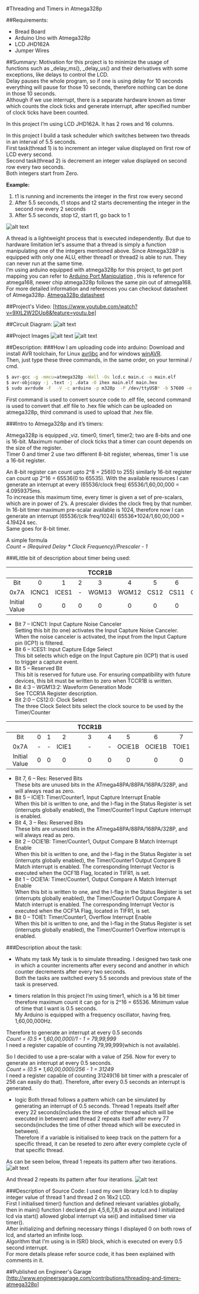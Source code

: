 #Threading and Timers in Atmega328p

##Requirements:
* Bread Board
* Arduino Uno with Atmega328p
* LCD JHD162A
* Jumper Wires


##Summary:
Motivation for this project is to minimize the usage of functions such as _delay_ms(), _delay_us() and their derivatives with some exceptions, like delays to control the LCD.<br>
Delay pauses the whole program, so if one is using delay for 10 seconds everything will pause for those 10 seconds, therefore nothing can be done in those 10 seconds.<br>
Although if we use interrupt, there is a separate hardware known as timer which counts the clock ticks and generate interrupt, after specified number of clock ticks have been counted.

In this project I’m using LCD JHD162A. It has 2 rows and 16 columns.

In this project I build a task scheduler which switches between two threads in an interval of 5.5 seconds.<br>
First task(thread 1) is to increment an integer value displayed on first row of LCD every second.<br>
Second task(thread 2) is decrement an integer value displayed on second row every two seconds.<br>
Both integers start from Zero.

**Example:**<br>
1. t1 is running and increments the integer in the first row every second<br>
2. After 5.5 seconds, t1 stops and t2 starts decrementing the integer in the second row every 2 seconds<br>
3. After 5.5 seconds, stop t2, start t1, go back to 1<br>

![alt text][timming diagram]

A thread is a lightweight process that is executed independently. But due to hardware limitation let's assume that a thread is simply a function manipulating one of the integers mentioned above. Since Atmega328P is equipped with only one ALU, either thread1 or thread2 is able to run. They can never run at the same time.<br>
I’m using arduino equipped with atmega328p for this project, to get port mapping you can refer to [Arduino Port Manipulation] , this is reference for atmega168, newer chip atmega328p follows the same pin out of atmega168.<br>
For more detailed information and references you can checkout datasheet of Atmega328p.
[Atmega328p datasheet]



##Project's Video:
[https://www.youtube.com/watch?v=9XtL2W2DUp8&feature=youtu.be]

##Circuit Diagram:
![alt text][circuit diagram]


##Project Images
![alt text][Image_1]
![alt text][Image_2]



##Description:
###How I am uploading code into arduino:
Download and install AVR toolchain, for Linux [avr­libc] and for windows [winAVR].<br>
Then, just type these three commands, in the same order, on your terminal / cmd.

```sh
$ avr-gcc -g -mmcu=atmega328p -Wall -Os lcd.c main.c -o main.elf
$ avr-objcopy -j .text -j .data -O ihex main.elf main.hex
$ sudo avrdude -F  -V -c arduino -p m328p  -P /dev/ttyUSB* -b 57600 -e -U flash:w:main.hex
```

First command is used to convert source code to .elf file, second command is used to convert that .elf file to .hex file which can be uploaded on atmega328p, third command is used to upload that .hex file.

###Intro to Atmega328p and it’s timers:

Atmega328p is equipped ,viz. timer0, timer1, timer2; two are 8-bits and one is 16-bit. Maximum number of clock ticks that a timer can count depends on the size of the register.<br>
Timer 0 and timer 2 use two different 8-bit register, whereas, timer 1 is use a 16-bit register.

An 8-bit register can count upto 2^8 = 256(0 to 255) similarly 16-bit register can count up 2^16 = 65536(0 to 65535). With the available resources I can generate an interrupt at every  (65536/clock freq) 65536/1,60,00,000 = 4.0959375ms.<br>
To increase this maximum time, every timer is given a set of pre-scalars, which are in power of 2’s. A prescaler divides the clock freq by that number. In 16-bit timer maximum pre-scalar available is 1024, therefore now I can generate an interrupt (65536/(clk freq/1024))  65536*1024/1,60,00,000 = 4.19424 sec.<br>
Same goes for 8-bit timer.

A simple formula<br>
*Count = (Required Delay * Clock Frequency)/Prescaler - 1*


###Little bit of description about timer being used:

|            |     |      |      |    TCCR1B    |      |       |       |       |
|:----------------:|:----:|:----:|:-----:|:----:|:----:|:-----:|:-----:|:-----:|
| Bit              |   0  |   1  |   2   |   3  |   4  |   5   |   6   |   7   |
| 0x7A             |ICNC1 |ICES1 |   -   |WGM13 |WGM12 | CS12  | CS11  | CS10  |
| Initial Value    |   0  |   0  |   0   |   0  |   0  |   0   |   0   |   0   |

* Bit 7 – ICNC1: Input Capture Noise Canceler<br>
Setting this bit (to one) activates the Input Capture Noise Canceler. When the noise canceler is activated, the input from the Input Capture pin (ICP1) is filtered.<br>
* Bit 6 – ICES1: Input Capture Edge Select<br>
This bit selects which edge on the Input Capture pin (ICP1) that is used to trigger a capture event.<br>
* Bit 5 – Reserved Bit<br>
This bit is reserved for future use. For ensuring compatibility with future devices, this bit must be written to zero when TCCR1B is written.<br>
* Bit 4:3 – WGM13:2: Waveform Generation Mode<br>
See TCCR1A Register description.<br>
* Bit 2:0 – CS12:0: Clock Select<br>
The three Clock Select bits select the clock source to be used by the Timer/Counter<br>




|            |     |      |      |    TCCR1B    |      |       |       |       |
|:----------------:|:----:|:----:|:-----:|:----:|:----:|:-----:|:-----:|:-----:|
| Bit              |   0  |   1  |   2   |   3  |   4  |   5   |   6   |   7   |
| 0x7A             |   -  |   -  | ICIE1 |   -  |   -  |OCIE1B |OCIE1B | TOIE1 |
| Initial Value    |   0  |   0  |   0   |   0  |   0  |   0   |   0   |   0   |

* Bit 7, 6 – Res: Reserved Bits<br>
These bits are unused bits in the ATmega48PA/88PA/168PA/328P, and will always read as zero.<br>
* Bit 5 – ICIE1: Timer/Counter1, Input Capture Interrupt Enable<br>
When this bit is written to one, and the I-flag in the Status Register is set (interrupts globally enabled), the Timer/Counter1 Input Capture interrupt is enabled.<br>
* Bit 4, 3 – Res: Reserved Bits<br>
These bits are unused bits in the ATmega48PA/88PA/168PA/328P, and will always read as zero.<br>
* Bit 2 – OCIE1B: Timer/Counter1, Output Compare B Match Interrupt Enable<br>
When this bit is written to one, and the I-flag in the Status Register is set (interrupts globally enabled), the Timer/Counter1 Output Compare B Match interrupt is enabled. The corresponding Interrupt Vector is executed when the OCF1B Flag, located in TIFR1, is set.<br>
* Bit 1 – OCIE1A: Timer/Counter1, Output Compare A Match Interrupt Enable<br>
When this bit is written to one, and the I-flag in the Status Register is set (interrupts globally enabled), the Timer/Counter1 Output Compare A Match interrupt is enabled. The corresponding Interrupt Vector is executed when the OCF1A Flag, located in TIFR1, is set.<br>
* Bit 0 – TOIE1: Timer/Counter1, Overflow Interrupt Enable<br>
When this bit is written to one, and the I-flag in the Status Register is set (interrupts globally enabled), the Timer/Counter1 Overflow interrupt is enabled.<br>




###Description about the task:
* Whats my task
My task is to simulate threading. I designed two task one in which a counter increments after every second and another in which counter decrements after every two seconds.<br>
Both the tasks are switched every 5.5 seconds and previous state of the task is preserved.

* timers relation
In this project I’m using timer1, which is a 16 bit timer therefore maximum count it can go for is 2^16 = 65536. 
Minimum value of time that I want is 0.5 seconds.<br>
My Arduino is equipped with a frequency oscillator, having freq. 1,60,00,000Hz.

Therefore to generate an interrupt at every 0.5 seconds<br>
*Count = (0.5 * 1,60,00,000)/1 - 1 = 79,99,999*<br>
I need a register capable of counting 79,99,999(which is not available).

So I decided to use a pre-scalar with a value of 256. Now for every to generate an interrupt at every 0.5 seconds.<br>
*Count = (0.5 * 1,60,00,000)/256 - 1 = 31249*<br>
I need a register capable of counting 31249(16 bit timer with a prescaler of 256 can easily do that).
Therefore, after every 0.5 seconds an interrupt is generated.

* logic
Both thread follows a pattern which can be simulated by generating an interrupt of 0.5 seconds. Thread 1 repeats itself after every 22 seconds(includes the time of other thread which will be executed in between) and thread 2 repeats itself after every 77 seconds(includes the time of other thread which will be executed in between).<br>
Therefore if a variable is initialised to keep track on the pattern for a specific thread, it can be reseted to zero after every complete cycle of that specific thread.



As can be seen below, thread 1 repeats its pattern after two iterations.
![alt text][pattern for thread1]


And thread 2 repeats its pattern after four iterations.
![alt text][pattern for thread2]




###Description of Source Code:
I used my own library lcd.h to display integer value of thread 1 and thread 2 on 16x2 LCD.<br>
First I initialised timer() function and defined relevant variables globally, then in main() function I declared pin 4,5,6,7,8,9 as output and I initialized lcd via start() allowed global interrupt via sei() and initialised timer via timer().<br>
After initializing and defining necessary things I displayed 0 on both rows of lcd, and started an infinite loop.<br>
Algorithm that I’m using is in ISR() block, which is executed on every 0.5 second interrupt.<br>
For more details please refer source code, it has been explained with comments in it.<br>




##Published on Engineer's Garage
[http://www.engineersgarage.com/contributions/threading-and-timers-atmega328p]


[timming diagram]: https://github.com/varun13169/Engineers_Garage/blob/master/Timers%20in%20Atmega328p/timming%20diagram.jpg "timming diagram"

[Arduino Port Manipulation]: http://www.arduino.cc/en/Reference/PortManipulation
[Atmega328p datasheet]: http://www.atmel.com/Images/doc8161.pdf
[https://www.youtube.com/watch?v=9XtL2W2DUp8&feature=youtu.be]: https://www.youtube.com/watch?v=9XtL2W2DUp8&feature=youtu.be
[circuit diagram]: https://github.com/varun13169/Engineers_Garage/blob/master/Timers%20in%20Atmega328p/circuit%20diagram.jpg "circuit diagram"

[Image_1]: https://github.com/varun13169/Engineers_Garage/blob/master/Timers%20in%20Atmega328p/Project_image001.jpg "Image_1"
[Image_2]: https://github.com/varun13169/Engineers_Garage/blob/master/Timers%20in%20Atmega328p/Project_image002.jpg "Image_2"

[avr­libc]: http://www.nongnu.org/avr-libc/
[winAVR]: https://sourceforge.net/projects/winavr/

[pattern for thread1]: https://github.com/varun13169/Engineers_Garage/blob/master/Timers%20in%20Atmega328p/pattern%20for%20thread1.jpg "pattern for thread1"

[pattern for thread2]: https://github.com/varun13169/Engineers_Garage/blob/master/Timers%20in%20Atmega328p/pattern%20for%20thread2.jpg "pattern for thread2"

[http://www.engineersgarage.com/contributions/threading-and-timers-atmega328p]: http://www.engineersgarage.com/contributions/threading-and-timers-atmega328p



